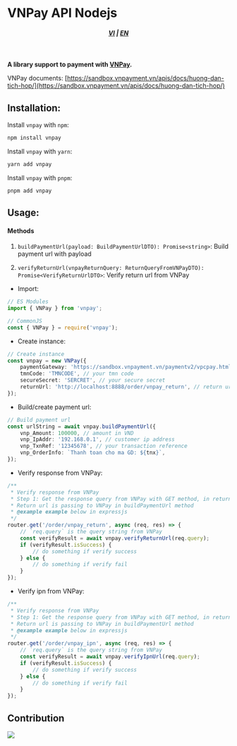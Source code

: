 # VNPay API Nodejs

<div style="text-align: center;">
    <h5>
        <a href="./README.vi_vn.md">VI</a>
        |
        <a href="./README.md">EN</a>
    </h5>
</div>
<br/>

<strong>A library support to payment with [VNPay](https://vnpay.vn).</strong>

VNPay documents: [https://sandbox.vnpayment.vn/apis/docs/huong-dan-tich-hop/](https://sandbox.vnpayment.vn/apis/docs/huong-dan-tich-hop/)

## Installation:

Install `vnpay` with `npm`:

```bash
npm install vnpay
```

Install `vnpay` with `yarn`:

```bash
yarn add vnpay
```

Install `vnpay` with `pnpm`:

```bash
pnpm add vnpay
```

## Usage:

#### Methods

1. `buildPaymentUrl(payload: BuildPaymentUrlDTO): Promise<string>`: Build payment url with payload

2. `verifyReturnUrl(vnpayReturnQuery: ReturnQueryFromVNPayDTO): Promise<VerifyReturnUrlDTO>`: Verify return url from VNPay

-   Import:

```typescript
// ES Modules
import { VNPay } from 'vnpay';

// CommonJS
const { VNPay } = require('vnpay');
```

-   Create instance:

```typescript
// Create instance
const vnpay = new VNPay({
    paymentGateway: 'https://sandbox.vnpayment.vn/paymentv2/vpcpay.html', //your payment gateway, default is sandbox
    tmnCode: 'TMNCODE', // your tmn code
    secureSecret: 'SERCRET', // your secure secret
    returnUrl: 'http://localhost:8888/order/vnpay_return', // return url
});
```

-   Build/create payment url:

```typescript
// Build payment url
const urlString = await vnpay.buildPaymentUrl({
    vnp_Amount: 100000, // amount in VND
    vnp_IpAddr: '192.168.0.1', // customer ip address
    vnp_TxnRef: '12345678', // your transaction reference
    vnp_OrderInfo: `Thanh toan cho ma GD: ${tnx}`,
});
```

-   Verify response from VNPay:

```typescript
/**
 * Verify response from VNPay
 * Step 1: Get the response query from VNPay with GET method, in return url
 * Return url is passing to VNPay in buildPaymentUrl method
 * @example example below in expressjs
 */
router.get('/order/vnpay_return', async (req, res) => {
    // `req.query` is the query string from VNPay
    const verifyResult = await vnpay.verifyReturnUrl(req.query);
    if (verifyResult.isSuccess) {
        // do something if verify success
    } else {
        // do something if verify fail
    }
});
```

-   Verify ipn from VNPay:

```typescript
/**
 * Verify response from VNPay
 * Step 1: Get the response query from VNPay with GET method, in return url
 * Return url is passing to VNPay in buildPaymentUrl method
 * @example example below in expressjs
 */
router.get('/order/vnpay_ipn', async (req, res) => {
    // `req.query` is the query string from VNPay
    const verifyResult = await vnpay.verifyIpnUrl(req.query);
    if (verifyResult.isSuccess) {
        // do something if verify success
    } else {
        // do something if verify fail
    }
});
```

## Contribution

<a href="https://github.com/lehuygiang28/regex-vietnamese/graphs/contributors">
  <img src="https://contrib.rocks/image?repo=lehuygiang28/regex-vietnamese" />
</a>
